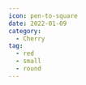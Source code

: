 ```yaml
---
icon: pen-to-square
date: 2022-01-09
category:
  - Cherry
tag:
  - red
  - small
  - round
---
```



